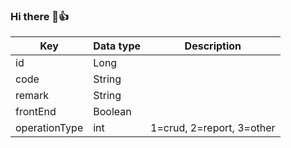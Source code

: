 ### Hi there 👋:+1:

| Key           | Data type | Description   |
|---------------|-----------| --------------|
| id            | Long      ||
| code          | String    ||
| remark        | String    ||
| frontEnd      | Boolean   ||
| operationType | int       |1=crud, 2=report, 3=other|
